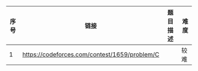 |序号 |链接|      题目描述                                          | 难度|
|-----|----|-------------------------------------------------------|-----|
|1  | https://codeforces.com/contest/1659/problem/C	|   		    |较难|